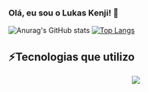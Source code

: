 ### Olá, eu sou o Lukas Kenji! 👋

![Anurag's GitHub stats](https://github-readme-stats.vercel.app/api?username=LukasKMH&show_icons=true&theme=dark)
[![Top Langs](https://github-readme-stats.vercel.app/api/top-langs/?username=LukasKMH&hide_progress=true&theme=dark)](https://github.com/anuraghazra/github-readme-stats)

## ⚡Tecnologias que utilizo 


<p align="center">
  <a href="https://skillicons.dev">
    <img src="https://skillicons.dev/icons?i=python,java,c" />
  </a>
</p>
